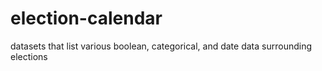 # election-calendar
datasets that list various boolean, categorical, and date data surrounding elections
